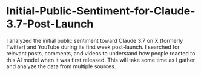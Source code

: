 # Initial-Public-Sentiment-for-Claude-3.7-Post-Launch

I analyzed the initial public sentiment toward Claude 3.7 on X (formerly Twitter) and YouTube during its first week post-launch. I searched for relevant posts, comments, and videos to understand how people reacted to this AI model when it was first released. This will take some time as I gather and analyze the data from multiple sources.
